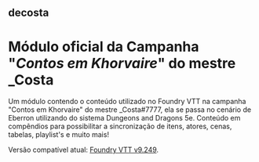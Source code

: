 ## decosta
# Módulo oficial da Campanha "*Contos em Khorvaire*" do mestre _Costa

Um módulo contendo o conteúdo utilizado no Foundry VTT na campanha "Contos em Khorvaire" do mestre _Costa#7777, ela se passa no cenário de Eberron utilizando do sistema Dungeons and Dragons 5e. Conteúdo em compêndios para possibilitar a sincronização de itens, atores, cenas, tabelas, playlist's e muito mais!

Versão compatível atual: [Foundry VTT v9.249](https://foundryvtt.com/).
